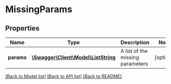# MissingParams

## Properties
Name | Type | Description | Notes
------------ | ------------- | ------------- | -------------
**params** | [**\Swagger\Client\Model\ListString**](ListString.md) | A list of the missing parameters | [optional] 

[[Back to Model list]](../README.md#documentation-for-models) [[Back to API list]](../README.md#documentation-for-api-endpoints) [[Back to README]](../README.md)


